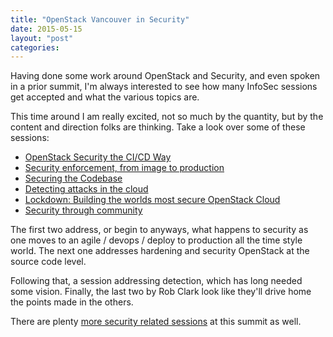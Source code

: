 ```yaml
---
title: "OpenStack Vancouver in Security"
date: 2015-05-15
layout: "post"
categories: 
---
```


Having done some work around OpenStack and Security, and even spoken in a prior summit, I'm always interested to see how many InfoSec sessions get accepted and what the various topics are.

This time around I am really excited, not so much by the quantity, but by the content and direction folks are thinking. Take a look over some of these sessions:

- [OpenStack Security the CI/CD Way](https://openstacksummitmay2015vancouver.sched.org/event/4637d23869682eb21a8a2d373797acc6?iframe=no&w=&sidebar=yes&bg=no)
- [Security enforcement, from image to production](https://openstacksummitmay2015vancouver.sched.org/event/80310090869c48645032d02ee8c62daf?iframe=no&w=&sidebar=yes&bg=no)
- [Securing the Codebase](https://openstacksummitmay2015vancouver.sched.org/event/b05c4706adb77469da6fd4110271e669?iframe=no&w=i:100;&sidebar=yes&bg=no)
- [Detecting attacks in the cloud](https://openstacksummitmay2015vancouver.sched.org/event/5d48836f91ec1c9d0cbf55147c2f5b10?iframe=no&w=i:100;&sidebar=yes&bg=no)
- [Lockdown: Building the worlds most secure OpenStack Cloud](https://openstacksummitmay2015vancouver.sched.org/event/ddf6449e0d5790c0674080b2443858c9?iframe=no&w=&sidebar=yes&bg=no)
- [Security through community](https://openstacksummitmay2015vancouver.sched.org/event/316eca92362b550347c8d1671ec1c726?iframe=no&w=&sidebar=yes&bg=no)

The first two address, or begin to anyways, what happens to security as one moves to an agile / devops / deploy to production all the time style world. The next one addresses hardening and security OpenStack at the source code level. 

Following that, a session addressing detection, which has long needed some vision. Finally, the last two by Rob Clark look like they'll drive home the points made in the others.

There are plenty [more security related sessions](https://openstacksummitmay2015vancouver.sched.org/overview/type/cloud+security?iframe=yes&w=i:0;&sidebar=yes&bg=no) at this summit as well.